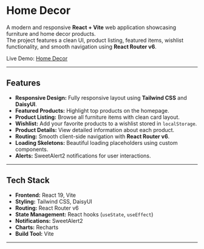 
# Home Decor

A modern and responsive **React + Vite** web application showcasing furniture and home decor products.  
The project features a clean UI, product listing, featured items, wishlist functionality, and smooth navigation using **React Router v6**.

Live Demo: [Home Decor](https://home-decor.pages.dev/)

---

## Features

- **Responsive Design:** Fully responsive layout using **Tailwind CSS** and **DaisyUI**.
- **Featured Products:** Highlight top products on the homepage.
- **Product Listing:** Browse all furniture items with clean card layout.
- **Wishlist:** Add your favorite products to a wishlist stored in `localStorage`.
- **Product Details:** View detailed information about each product.
- **Routing:** Smooth client-side navigation with **React Router v6**.
- **Loading Skeletons:** Beautiful loading placeholders using custom components.
- **Alerts:** SweetAlert2 notifications for user interactions.

---

## Tech Stack

- **Frontend:** React 19, Vite
- **Styling:** Tailwind CSS, DaisyUI
- **Routing:** React Router v6
- **State Management:** React hooks (`useState`, `useEffect`)
- **Notifications:** SweetAlert2
- **Charts:** Recharts 
- **Build Tool:** Vite

---

